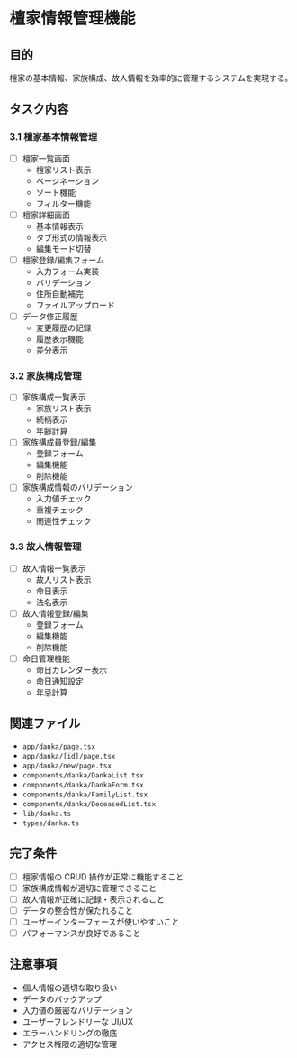 # 檀家情報管理機能

## 目的

檀家の基本情報、家族構成、故人情報を効率的に管理するシステムを実現する。

## タスク内容

### 3.1 檀家基本情報管理

- [ ] 檀家一覧画面
  - 檀家リスト表示
  - ページネーション
  - ソート機能
  - フィルター機能
- [ ] 檀家詳細画面
  - 基本情報表示
  - タブ形式の情報表示
  - 編集モード切替
- [ ] 檀家登録/編集フォーム
  - 入力フォーム実装
  - バリデーション
  - 住所自動補完
  - ファイルアップロード
- [ ] データ修正履歴
  - 変更履歴の記録
  - 履歴表示機能
  - 差分表示

### 3.2 家族構成管理

- [ ] 家族構成一覧表示
  - 家族リスト表示
  - 続柄表示
  - 年齢計算
- [ ] 家族構成員登録/編集
  - 登録フォーム
  - 編集機能
  - 削除機能
- [ ] 家族構成情報のバリデーション
  - 入力値チェック
  - 重複チェック
  - 関連性チェック

### 3.3 故人情報管理

- [ ] 故人情報一覧表示
  - 故人リスト表示
  - 命日表示
  - 法名表示
- [ ] 故人情報登録/編集
  - 登録フォーム
  - 編集機能
  - 削除機能
- [ ] 命日管理機能
  - 命日カレンダー表示
  - 命日通知設定
  - 年忌計算

## 関連ファイル

- `app/danka/page.tsx`
- `app/danka/[id]/page.tsx`
- `app/danka/new/page.tsx`
- `components/danka/DankaList.tsx`
- `components/danka/DankaForm.tsx`
- `components/danka/FamilyList.tsx`
- `components/danka/DeceasedList.tsx`
- `lib/danka.ts`
- `types/danka.ts`

## 完了条件

- [ ] 檀家情報の CRUD 操作が正常に機能すること
- [ ] 家族構成情報が適切に管理できること
- [ ] 故人情報が正確に記録・表示されること
- [ ] データの整合性が保たれること
- [ ] ユーザーインターフェースが使いやすいこと
- [ ] パフォーマンスが良好であること

## 注意事項

- 個人情報の適切な取り扱い
- データのバックアップ
- 入力値の厳密なバリデーション
- ユーザーフレンドリーな UI/UX
- エラーハンドリングの徹底
- アクセス権限の適切な管理
